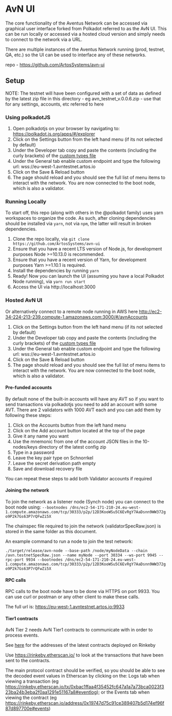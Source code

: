 # AvN UI

The core functionality of the Aventus Network can be accessed via graphical user interface forked from Polkadot referred to as the AvN UI. This can be run locally or accessed via a hosted cloud version and simply needs to connect to the network via a URL.

There are multiple instances of the Aventus Network running (prod, testnet, QA, etc.) so the UI can be used to interface any of these networks.

repo - https://github.com/ArtosSystems/avn-ui

## Setup

NOTE: The testnet will have been configured with a set of data as defined by the latest zip file in this directory - eg avn_testnet_v.0.0.6.zip - use that for any settings, accounts, etc referred to here

### Using polkadotJS

1. Open polkadotjs on your browser by navigating to: https://polkadot.js.org/apps/#/explorer
2. Click on the Settings button from the left hand menu (if its not selected by default) 
3. Under the Developer tab copy and paste the contents (including the curly brackets) of the [custom types file](https://github.com/ArtosSystems/avn-tier2/blob/master/custom_types.json)
4. Under the General tab enable custom endpoint and type the following url: wss://eu-west-1.avntestnet.artos.io
5. Click on the Save & Reload button
6. The page should reload and you should see the full list of menu items to interact with the network. You are now connected to the boot node, which is also a validator.

### Running Locally

To start off, this repo (along with others in the @polkadot family) uses yarn workspaces to organize the code. As such, after cloning dependencies should be installed via `yarn`, not via `npm`, the latter will result in broken dependencies.

1. Clone the repo locally, via `git clone https://github.com/ArtosSystems/avn-ui`
2. Ensure that you have a recent LTS version of Node.js, for development purposes Node >=10.13.0 is recommended.
3. Ensure that you have a recent version of Yarn, for development purposes Yarn >=1.10.1 is required.
4. Install the dependencies by running `yarn`
5. Ready! Now you can launch the UI (assuming you have a local Polkadot Node running), via `yarn run start`
6. Access the UI via http://localhost:3000

### Hosted AvN UI

Or alternatively connect to a remote node running in AWS here http://ec2-34-224-213-239.compute-1.amazonaws.com:3000/#/avnAccounts

1. Click on the Settings button from the left hand menu (if its not selected by default) 
2. Under the Developer tab copy and paste the contents (including the curly brackets) of the [custom types file](https://github.com/ArtosSystems/avn-tier2/blob/master/custom_types.json)
3. Under the General tab enable custom endpoint and type the following url: wss://eu-west-1.avntestnet.artos.io
4. Click on the Save & Reload button
5. The page should reload and you should see the full list of menu items to interact with the network. You are now connected to the boot node, which is also a validator.

#### Pre-funded accounts

By default none of the built-in accounts will have any AVT so if you want to send transactions via polkadotjs you need to add an account with some AVT.
There are 2 validators with 1000 AVT each and you can add them by following these steps:

1. Click on the Accounts button from the left hand menu
2. Click on the Add account button located at the top of the page
3. Give it any name you want
4. Use the mnemonic from one of the account JSON files in the 10-nodes/keys directory of the latest config zip
5. Type in a password
6. Leave the key pair type on Schnorrkel
7. Leave the secret derivation path empty
8. Save and download recovery file

You can repeat these steps to add both Validator accounts if required

#### Joining the network

To join the network as a listener node (Synch node) you can connect to the boot node using: 
`--bootnodes /dns/ec2-54-171-210-24.eu-west-1.compute.amazonaws.com/tcp/30333/p2p/12D3KooWSu5C6EvRgY7AaDsnn9WW372go9P2k7Gs63P7rQFwZi5X`

The chainspec file required to join the network (validatorSpecRaw.json) is stored in the same folder as this document.

An example command to run a node to join the test network:

`./target/release/avn-node --base-path /node/myNodeData --chain /avn.testnetSpecRaw.json --name myNode --port 30334 --ws-port 9945 --rpc-port 9934 --bootnodes /dns/ec2-54-171-210-24.eu-west-1.compute.amazonaws.com/tcp/30333/p2p/12D3KooWSu5C6EvRgY7AaDsnn9WW372go9P2k7Gs63P7rQFwZi5X`

#### RPC calls

RPC calls to the boot node have to be done via HTTPS on port 9933. You can use curl or postman or any other client to make these calls. 

The full url is: https://eu-west-1.avntestnet.artos.io:9933

#### Tier1 contracts

AvN Tier 2 needs AvN Tier1 contracts to communicate with in order to process events.

See [here](https://github.com/ArtosSystems/avn-tier1/blob/master/migrationLog-rinkeby.txt) for the addresses of the latest contracts deployed on Rinkeby

Use https://rinkeby.etherscan.io/ to look at the transactions that have been sent to the contracts.

The main protocol contract should be verified, so you should be able to see the decoded event values in Etherscan by clicking on the:
Logs tab when viewing  a transaction (eg https://rinkeby.etherscan.io/tx/0xbac1ffaa4f35452fc647a1a7a73bca0023f323ba24b3eba2f0aa1291e51167a8#eventlog); or the
Events tab when viewing the contract (eg https://rinkeby.etherscan.io/address/0x19747d75c91ce389407b5d174ef96f87d897700e#events)
